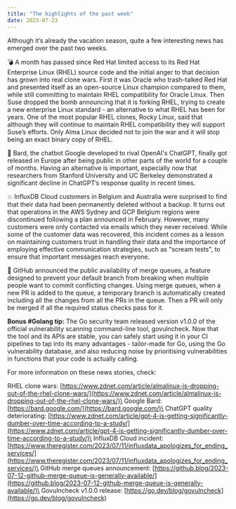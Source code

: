 ```yaml
---
title: "The highlights of the past week"
date: 2023-07-23
---
```


Although it’s already the vacation season, quite a few interesting news has emerged over the past two weeks.

💣 A month has passed since Red Hat limited access to its Red Hat Enterprise Linux (RHEL) source code and the initial anger to that decision has grown into real clone wars.
First it was Oracle who trash-talked Red Hat and presented itself as an open-source Linux champion compared to them, while still committing to maintain RHEL compatibility for Oracle Linux.
Then Suse dropped the bomb announcing that it is forking RHEL, trying to create a new enterprise Linux standard - an alternative to what RHEL has been for years.
One of the most popular RHEL clones, Rocky Linux, said that although they will continue to maintain RHEL compatibility they will support Suse’s efforts.
Only Alma Linux decided not to join the war and it will stop being an exact binary copy of RHEL.

🤖 Bard, the chatbot Google developed to rival OpenAI's ChatGPT, finally got released in Europe after being public in other parts of the world for a couple of months.
Having an alternative is important, especially now that researchers from Stanford University and UC Berkeley demonstrated a significant decline in ChatGPT’s response quality in recent times.

💥 InfluxDB Cloud customers in Belgium and Australia were surprised to find that their data had been permanently deleted without a backup.
It turns out that operations in the AWS Sydney and GCP Belgium regions were discontinued following a plan announced in February.
However, many customers were only contacted via emails which they never received. While some of the customer data was recovered,
this incident comes as a lesson on maintaining customers trust in handling their data and the importance of employing effective communication strategies, such as "scream tests",
to ensure that important messages reach everyone.

🎉 GitHub announced the public availability of merge queues, a feature designed to prevent your default branch from breaking when multiple people want to commit conflicting changes.
Using merge queues, when a new PR is added to the queue, a temporary branch is automatically created including all the changes from all the PRs in the queue.
Then a PR will only be merged if all the required status checks pass for it.

**Bonus #Golang tip:** The Go security team released version v1.0.0 of the official vulnerability scanning command-line tool, govulncheck.
Now that the tool and its APIs are stable, you can safely start using it in your CI pipelines to tap into its many advantages - tailor-made for Go,
using the Go vulnerability database, and also reducing noise by prioritising vulnerabilities in functions that your code is actually calling.

For more information on these news stories, check:

RHEL clone wars: [https://www.zdnet.com/article/almalinux-is-dropping-out-of-the-rhel-clone-wars/](https://www.zdnet.com/article/almalinux-is-dropping-out-of-the-rhel-clone-wars/)\
Google Bard: [https://bard.google.com/](https://bard.google.com/)\
ChatGPT quality deteriorating: [https://www.zdnet.com/article/gpt-4-is-getting-significantly-dumber-over-time-according-to-a-study/](https://www.zdnet.com/article/gpt-4-is-getting-significantly-dumber-over-time-according-to-a-study/)\
InfluxDB Cloud incident: [https://www.theregister.com/2023/07/11/influxdata_apologizes_for_ending_services/](https://www.theregister.com/2023/07/11/influxdata_apologizes_for_ending_services/)\
GitHub merge queues announcement: [https://github.blog/2023-07-12-github-merge-queue-is-generally-available/](https://github.blog/2023-07-12-github-merge-queue-is-generally-available/)\
Govulncheck v1.0.0 release: [https://go.dev/blog/govulncheck](https://go.dev/blog/govulncheck)
